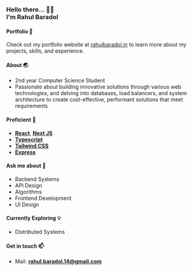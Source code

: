 <h3>
   Hello there... 👋😊  <br>
   I'm
   <span>
      Rahul Baradol
   </span>
  <br>
</h3>

#### Portfolio 🌟

Check out my portfolio website at [rahulbaradol.in](https://rahulbaradol.in) to learn more about my projects, skills, and experience.

#### About 🌏
- 2nd year Computer Science Student
- Passionate about building innovative solutions through various web technologies, and delving into databases, load balancers, and system architecture to create cost-effective, performant solutions that meet requirements

#### Proficient 🚀 
- **[React](https://reactjs.org)**, **[Next JS](https://nextjs.org/)**
- **[Typescript](https://www.typescriptlang.org/)**
- **[Tailwind CSS](https://tailwindcss.com)**
- **[Express](https://expressjs.com/)**

#### Ask me about 💬
- Backend Systems
- API Design
- Algorithms
- Frontend Development
- UI Design

#### Currently Exploring 💡
- Distributed Systems

#### Get in touch 📫
- Mail: **rahul.baradol.14@gmail.com**

